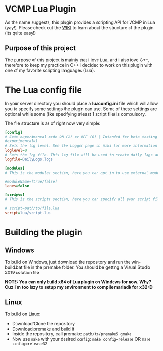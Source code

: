 # VCMP Lua Plugin

As the name suggests, this plugin provides a scripting API for VCMP in Lua (yay!). Please check out the [WIKI](https://github.com/DizzasTeR/VCMP-Lua/wiki) to learn
about the structure of the plugin (its quite easy!)

## Purpose of this project

The purpose of this project is mainly that I love Lua, and I also love C++, therefore to keep my practice in C++ I decided to work on this plugin with one of my
favorite scripting languages (Lua).

# The Lua config file

In your server directory you should place a **luaconfig.ini** file which will allow you to specify some settings the plugin can use. Some of these settings are
optional while some (like specifying atleast 1 script file) is compulsory.

The file structure is as of right now very simple:

```ini
[config]
# Sets experimental mode ON (1) or OFF (0) | Intended for beta-testing and development only. Do not rely for stability
#experimental=1
# Sets the log level, See the Logger page on Wiki for more information
loglevel=0
# Sets the log file. This log file will be used to create daily logs and it will log everything logged by Logger class, regardless of level
logfile=DailyLogs.logs

[modules]
# This is the modules section, here you can opt in to use external modules that the plugin provides. They can be listed and toggled by setting them to a boolean

#moduleName=[true/false]
lanes=false

[scripts]
# This is the scripts section, here you can specify all your script files that you want to run.

# script=path/to/file.lua
script=lua/script.lua
```

# Building the plugin

## Windows

To build on Windows, just download the repository and run the win-build.bat file in the premake folder. You should be getting a Visual Studio 2019 solution file

**NOTE: You can only build x64 of Lua plugin on Windows for now. Why? Cuz I'm too lazy to setup my environment to compile mariadb for x32 :D**

## Linux

To build on Linux:

-   Download/Clone the repository
-   Download premake and build it
-   Inside the repository, call premake: `path/to/premake5 gmake`
-   Now use `make` with your desired `config`: `make config=release` OR `make config=release32`
